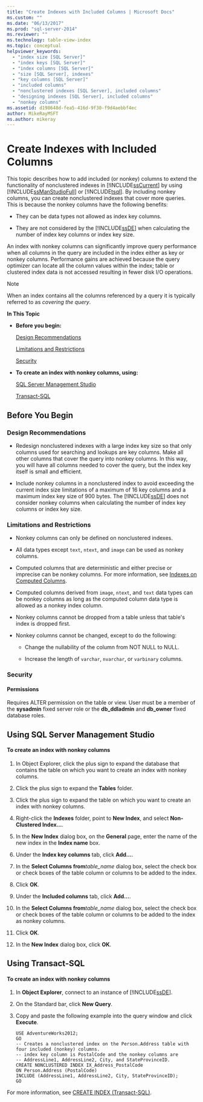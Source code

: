 ```yaml
---
title: "Create Indexes with Included Columns | Microsoft Docs"
ms.custom: ""
ms.date: "06/13/2017"
ms.prod: "sql-server-2014"
ms.reviewer: ""
ms.technology: table-view-index
ms.topic: conceptual
helpviewer_keywords: 
  - "index size [SQL Server]"
  - "index keys [SQL Server]"
  - "index columns [SQL Server]"
  - "size [SQL Server], indexes"
  - "key columns [SQL Server]"
  - "included columns"
  - "nonclustered indexes [SQL Server], included columns"
  - "designing indexes [SQL Server], included columns"
  - "nonkey columns"
ms.assetid: d198648d-fea5-416d-9f30-f9d4aebbf4ec
author: MikeRayMSFT
ms.author: mikeray
---
```

# Create Indexes with Included Columns
  This topic describes how to add included (or nonkey) columns to extend the functionality of nonclustered indexes in [!INCLUDE[ssCurrent](../../includes/sscurrent-md.md)] by using [!INCLUDE[ssManStudioFull](../../includes/ssmanstudiofull-md.md)] or [!INCLUDE[tsql](../../includes/tsql-md.md)]. By including nonkey columns, you can create nonclustered indexes that cover more queries. This is because the nonkey columns have the following benefits:  
  
-   They can be data types not allowed as index key columns.  
  
-   They are not considered by the [!INCLUDE[ssDE](../../includes/ssde-md.md)] when calculating the number of index key columns or index key size.  
  
 An index with nonkey columns can significantly improve query performance when all columns in the query are included in the index either as key or nonkey columns. Performance gains are achieved because the query optimizer can locate all the column values within the index; table or clustered index data is not accessed resulting in fewer disk I/O operations.  
  
> [!NOTE]  
>  When an index contains all the columns referenced by a query it is typically referred to as *covering the query*.  
  
 **In This Topic**  
  
-   **Before you begin:**  
  
     [Design Recommendations](#DesignRecs)  
  
     [Limitations and Restrictions](#Restrictions)  
  
     [Security](#Security)  
  
-   **To create an index with nonkey columns, using:**  
  
     [SQL Server Management Studio](#SSMSProcedure)  
  
     [Transact-SQL](#TsqlProcedure)  
  
##  <a name="BeforeYouBegin"></a> Before You Begin  
  
###  <a name="DesignRecs"></a> Design Recommendations  
  
-   Redesign nonclustered indexes with a large index key size so that only columns used for searching and lookups are key columns. Make all other columns that cover the query into nonkey columns. In this way, you will have all columns needed to cover the query, but the index key itself is small and efficient.  
  
-   Include nonkey columns in a nonclustered index to avoid exceeding the current index size limitations of a maximum of 16 key columns and a maximum index key size of 900 bytes. The [!INCLUDE[ssDE](../../includes/ssde-md.md)] does not consider nonkey columns when calculating the number of index key columns or index key size.  
  
###  <a name="Restrictions"></a> Limitations and Restrictions  
  
-   Nonkey columns can only be defined on nonclustered indexes.  
  
-   All data types except `text`, `ntext`, and `image` can be used as nonkey columns.  
  
-   Computed columns that are deterministic and either precise or imprecise can be nonkey columns. For more information, see [Indexes on Computed Columns](indexes-on-computed-columns.md).  
  
-   Computed columns derived from `image`, `ntext`, and `text` data types can be nonkey columns as long as the computed column data type is allowed as a nonkey index column.  
  
-   Nonkey columns cannot be dropped from a table unless that table's index is dropped first.  
  
-   Nonkey columns cannot be changed, except to do the following:  
  
    -   Change the nullability of the column from NOT NULL to NULL.  
  
    -   Increase the length of `varchar`, `nvarchar`, or `varbinary` columns.  
  
###  <a name="Security"></a> Security  
  
####  <a name="Permissions"></a> Permissions  
 Requires ALTER permission on the table or view. User must be a member of the **sysadmin** fixed server role or the **db_ddladmin** and **db_owner** fixed database roles.  
  
##  <a name="SSMSProcedure"></a> Using SQL Server Management Studio  
  
#### To create an index with nonkey columns  
  
1.  In Object Explorer, click the plus sign to expand the database that contains the table on which you want to create an index with nonkey columns.  
  
2.  Click the plus sign to expand the **Tables** folder.  
  
3.  Click the plus sign to expand the table on which you want to create an index with nonkey columns.  
  
4.  Right-click the **Indexes** folder, point to **New Index**, and select **Non-Clustered Index...**.  
  
5.  In the **New Index** dialog box, on the **General** page, enter the name of the new index in the **Index name** box.  
  
6.  Under the **Index key columns** tab, click **Add...**.  
  
7.  In the **Select Columns from**_table_name_ dialog box, select the check box or check boxes of the table column or columns to be added to the index.  
  
8.  Click **OK**.  
  
9. Under the **Included columns** tab, click **Add...**.  
  
10. In the **Select Columns from**_table_name_ dialog box, select the check box or check boxes of the table column or columns to be added to the index as nonkey columns.  
  
11. Click **OK**.  
  
12. In the **New Index** dialog box, click **OK**.  
  
##  <a name="TsqlProcedure"></a> Using Transact-SQL  
  
#### To create an index with nonkey columns  
  
1.  In **Object Explorer**, connect to an instance of [!INCLUDE[ssDE](../../includes/ssde-md.md)].  
  
2.  On the Standard bar, click **New Query**.  
  
3.  Copy and paste the following example into the query window and click **Execute**.  
  
    ```  
    USE AdventureWorks2012;  
    GO  
    -- Creates a nonclustered index on the Person.Address table with four included (nonkey) columns.   
    -- index key column is PostalCode and the nonkey columns are  
    -- AddressLine1, AddressLine2, City, and StateProvinceID.  
    CREATE NONCLUSTERED INDEX IX_Address_PostalCode  
    ON Person.Address (PostalCode)  
    INCLUDE (AddressLine1, AddressLine2, City, StateProvinceID);  
    GO  
    ```  
  
 For more information, see [CREATE INDEX &#40;Transact-SQL&#41;](/sql/t-sql/statements/create-index-transact-sql).  
  
  
